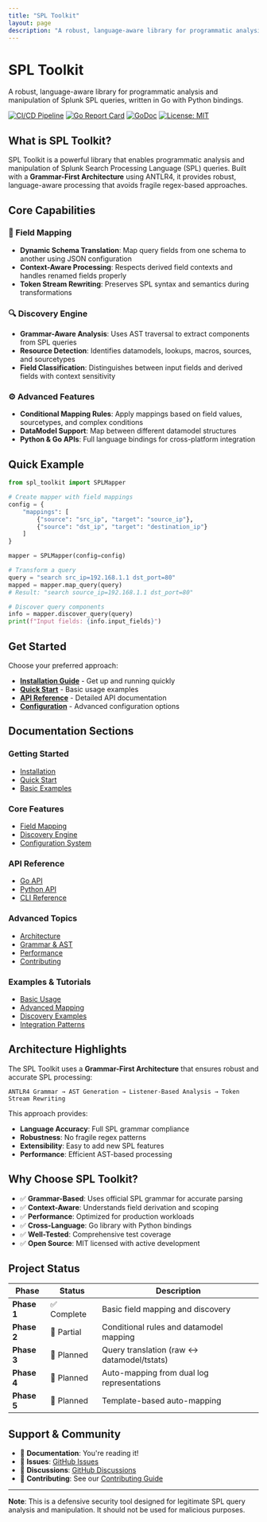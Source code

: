 ```yaml
---
title: "SPL Toolkit"
layout: page
description: "A robust, language-aware library for programmatic analysis and manipulation of Splunk SPL queries"
---
```


# SPL Toolkit

A robust, language-aware library for programmatic analysis and manipulation of Splunk SPL queries, written in Go with Python bindings.

[![CI/CD Pipeline](https://github.com/delgado-jacob/spl-toolkit/actions/workflows/ci.yml/badge.svg)](https://github.com/delgado-jacob/spl-toolkit/actions/workflows/ci.yml)
[![Go Report Card](https://goreportcard.com/badge/github.com/delgado-jacob/spl-toolkit)](https://goreportcard.com/report/github.com/delgado-jacob/spl-toolkit)
[![GoDoc](https://godoc.org/github.com/delgado-jacob/spl-toolkit?status.svg)](https://godoc.org/github.com/delgado-jacob/spl-toolkit)
[![License: MIT](https://img.shields.io/badge/License-MIT-yellow.svg)](https://opensource.org/licenses/MIT)

## What is SPL Toolkit?

SPL Toolkit is a powerful library that enables programmatic analysis and manipulation of Splunk Search Processing Language (SPL) queries. Built with a **Grammar-First Architecture** using ANTLR4, it provides robust, language-aware processing that avoids fragile regex-based approaches.

## Core Capabilities

### 🔄 Field Mapping
- **Dynamic Schema Translation**: Map query fields from one schema to another using JSON configuration
- **Context-Aware Processing**: Respects derived field contexts and handles renamed fields properly
- **Token Stream Rewriting**: Preserves SPL syntax and semantics during transformations

### 🔍 Discovery Engine
- **Grammar-Aware Analysis**: Uses AST traversal to extract components from SPL queries
- **Resource Detection**: Identifies datamodels, lookups, macros, sources, and sourcetypes
- **Field Classification**: Distinguishes between input fields and derived fields with context sensitivity

### ⚙️ Advanced Features
- **Conditional Mapping Rules**: Apply mappings based on field values, sourcetypes, and complex conditions
- **DataModel Support**: Map between different datamodel structures
- **Python & Go APIs**: Full language bindings for cross-platform integration

## Quick Example

```python
from spl_toolkit import SPLMapper

# Create mapper with field mappings
config = {
    "mappings": [
        {"source": "src_ip", "target": "source_ip"},
        {"source": "dst_ip", "target": "destination_ip"}
    ]
}

mapper = SPLMapper(config=config)

# Transform a query
query = "search src_ip=192.168.1.1 dst_port=80"
mapped = mapper.map_query(query)
# Result: "search source_ip=192.168.1.1 dst_port=80"

# Discover query components
info = mapper.discover_query(query)
print(f"Input fields: {info.input_fields}")
```

## Get Started

Choose your preferred approach:

- **[Installation Guide](installation.md)** - Get up and running quickly
- **[Quick Start](quickstart.md)** - Basic usage examples
- **[API Reference](api/)** - Detailed API documentation
- **[Configuration](configuration.md)** - Advanced configuration options

## Documentation Sections

### Getting Started
- [Installation](installation.md)
- [Quick Start](quickstart.md)
- [Basic Examples](examples/basic.md)

### Core Features
- [Field Mapping](features/mapping.md)
- [Discovery Engine](features/discovery.md)
- [Configuration System](configuration.md)

### API Reference
- [Go API](api/go.md)
- [Python API](api/python.md)
- [CLI Reference](api/cli.md)

### Advanced Topics
- [Architecture](architecture.md)
- [Grammar & AST](grammar.md)
- [Performance](performance.md)
- [Contributing](contributing.md)

### Examples & Tutorials
- [Basic Usage](examples/basic.md)
- [Advanced Mapping](examples/advanced-mapping.md)
- [Discovery Examples](examples/discovery.md)
- [Integration Patterns](examples/integration.md)

## Architecture Highlights

The SPL Toolkit uses a **Grammar-First Architecture** that ensures robust and accurate SPL processing:

```
ANTLR4 Grammar → AST Generation → Listener-Based Analysis → Token Stream Rewriting
```

This approach provides:
- **Language Accuracy**: Full SPL grammar compliance
- **Robustness**: No fragile regex patterns
- **Extensibility**: Easy to add new SPL features
- **Performance**: Efficient AST-based processing

## Why Choose SPL Toolkit?

- ✅ **Grammar-Based**: Uses official SPL grammar for accurate parsing
- ✅ **Context-Aware**: Understands field derivation and scoping
- ✅ **Performance**: Optimized for production workloads
- ✅ **Cross-Language**: Go library with Python bindings
- ✅ **Well-Tested**: Comprehensive test coverage
- ✅ **Open Source**: MIT licensed with active development

## Project Status

| Phase | Status | Description |
|-------|--------|-------------|
| **Phase 1** | ✅ Complete | Basic field mapping and discovery |
| **Phase 2** | 🚧 Partial | Conditional rules and datamodel mapping |
| **Phase 3** | 🔮 Planned | Query translation (raw ↔ datamodel/tstats) |
| **Phase 4** | 🔮 Planned | Auto-mapping from dual log representations |
| **Phase 5** | 🔮 Planned | Template-based auto-mapping |

## Support & Community

- 📖 **Documentation**: You're reading it!
- 🐛 **Issues**: [GitHub Issues](https://github.com/delgado-jacob/spl-toolkit/issues)
- 💬 **Discussions**: [GitHub Discussions](https://github.com/delgado-jacob/spl-toolkit/discussions)
- 🔧 **Contributing**: See our [Contributing Guide](contributing.md)

---

**Note**: This is a defensive security tool designed for legitimate SPL query analysis and manipulation. It should not be used for malicious purposes.